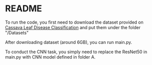 # README

To run the code, you first need to download the dataset provided on [Cassava Leaf Disease Classification](https://www.kaggle.com/competitions/cassava-leaf-disease-classification) and put them under the folder "/Datasets"

After downloading dataset (around 6GB), you can run main.py.


To conduct the CNN task, you simply need to replace the ResNet50 in main.py with CNN model defined in folder A.
